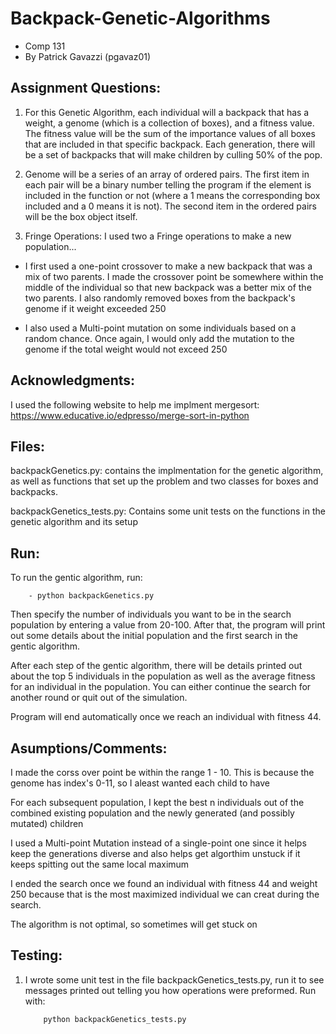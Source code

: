 # Backpack-Genetic-Algorithms
* Comp 131
* By Patrick Gavazzi (pgavaz01)



## Assignment Questions:

1. For this Genetic Algorithm, each individual will a backpack that has a weight, a genome (which is a collection of boxes), and a fitness value. The fitness value will be the sum of the importance values of all boxes that are included in that specific backpack. Each generation, there will be a set of backpacks that will make children by culling 50% of the pop.
    
2. Genome will be a series of an array of ordered pairs. The first item in each pair will be a binary number telling the program if the element is included in the function or not (where a 1 means the  corresponding box included and a 0 means it is not). The second item in the ordered pairs will be the box object itself.
    
3. Fringe Operations: I used two a Fringe operations to make a new population...
                          
- I first used a one-point crossover to make a new backpack that was a mix of two parents. I made the crossover point be  somewhere within the middle of the individual so that new backpack was a better mix of the two parents. I also randomly removed boxes from the backpack's genome if it weight exceeded 250
                            
- I also used a Multi-point mutation on some individuals based on a random chance. Once again, I would only add the mutation to the genome if the total weight would not exceed 250 
    
    
    
## Acknowledgments:

I used the following website to help me implment mergesort: https://www.educative.io/edpresso/merge-sort-in-python
    

## Files:

backpackGenetics.py: contains the implmentation for the genetic algorithm, as well as functions that set up the problem and two classes for boxes and backpacks.
    
backpackGenetics_tests.py: Contains some unit tests on the functions in the genetic algorithm and its setup





## Run: 

To run the gentic algorithm, run:
    
        - python backpackGenetics.py
     
Then specify the number of individuals you want to be in the search population by entering a value from 20-100. After that, the program will print out some details about the initial population and the first search in the gentic algorithm. 
    
After each step of the gentic algorithm, there will be details printed out about the top 5 individuals in the population as well as the average  fitness for an individual in the population. You can either continue the search for another round or quit out of the simulation.
    
Program will end automatically once we reach an individual with fitness 44.





## Asumptions/Comments:

I made the corss over point be within the range 1 - 10. This is because the genome has index's 0-11, so I aleast wanted each child to have 
      
For each subsequent population, I kept the best n individuals out of the combined existing population and the newly generated (and possibly mutated) children 

I used a Multi-point Mutation instead of a single-point one since it helps keep the generations diverse and also helps get algorthim unstuck if it keeps spitting out the same local maximum
      
I ended the search once we found an individual with fitness 44 and weight 250 because that is the most maximized individual we can creat during the search.
      
The algorithm is not optimal, so sometimes will get stuck on 


## Testing:  
    
1) I wrote some unit test in the file backpackGenetics_tests.py, run it to see messages printed out telling you how operations were preformed. Run with:
       
           python backpackGenetics_tests.py
